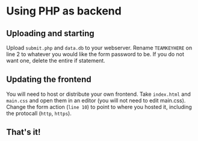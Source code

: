 # Using PHP as backend

## Uploading and starting

Upload `submit.php` and `data.db` to your webserver. Rename `TEAMKEYHERE` on line 2 to whatever you would like the form password to be. If you do not want one, delete the entire if statement.

## Updating the frontend

You will need to host or distribute your own frontend. Take `index.html` and `main.css` and open them in an editor (you will not need to edit main.css). Change the form action (`line 10`) to point to where you hosted it, including the protocall (`http`, `https`).

## That's it!
